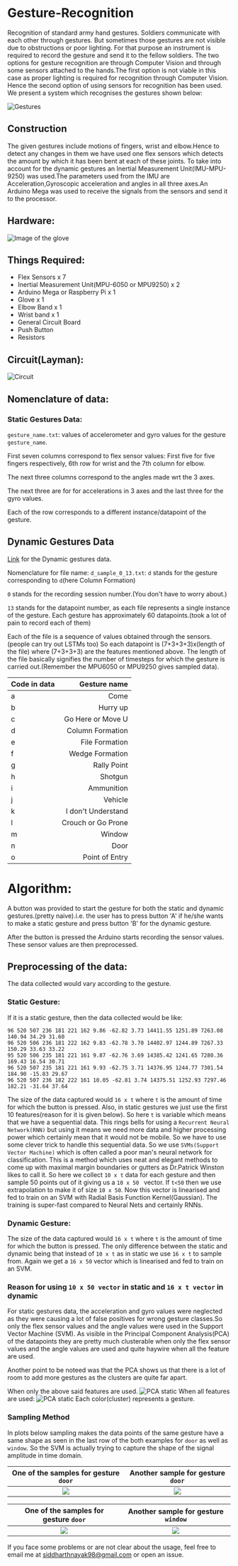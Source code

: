 # Gesture-Recognition
Recognition of standard army hand gestures.
Soldiers communicate with each other through gestures. But sometimes those gestures are not visible due to obstructions or poor lighting. For that purpose an instrument is required to record the gesture and send it to the fellow soldiers. The two options for gesture recognition are through Computer Vision and through some sensors attached to the hands.The first option is not viable in this case as proper lighting is required for recognition through Computer Vision. Hence the second option of using sensors for recognition has been used. We present a system which recognises the gestures shown below:

![Gestures](https://github.com/nsidn98/Gesture-Recognition/blob/master/Images/gestures.jpg)

## Construction
The given gestures include motions of fingers, wrist and elbow.Hence to detect any changes in them we have used one flex sensors which detects the amount by which it has been bent at each of these joints. To take into account for the dynamic gestures an Inertial Measurement Unit(IMU-MPU-9250) was used.The parameters used from the IMU are Acceleration,Gyroscopic acceleration and angles in all three axes.An Arduino Mega was used to receive the signals from the sensors and send it to the processor.

## Hardware:
![Image of the glove](https://github.com/nsidn98/Gesture-Recognition/blob/master/FullSizeRender.jpg)

## Things Required:
* Flex Sensors x 7
* Inertial Measurement Unit(MPU-6050 or MPU9250) x 2
* Arduino Mega or Raspberry Pi x 1
* Glove x 1
* Elbow Band x 1
* Wrist band x 1
* General Circuit Board
* Push Button
* Resistors


## Circuit(Layman):
![Circuit](https://github.com/nsidn98/Gesture-Recognition/blob/master/gesture%20recognition_bb.jpg)


## Nomenclature of data:
### Static Gestures Data:
`gesture_name.txt`: values of accelerometer and gyro values for the gesture `gesture_name`.

First seven columns correspond to flex sensor values: First five for five fingers respectively, 6th row for wrist and the 7th column for elbow.

The next three columns correspond to the angles made wrt the 3 axes.

The next three are for for accelerations in 3 axes and the last three for the gyro values.

Each of the row corresponds to a different instance/datapoint of the gesture.


## Dynamic Gestures Data
[Link](https://drive.google.com/drive/folders/1FDEr4vginXFtD69GY8WtL8kSirXTGTQ1?usp=sharing) for the Dynamic gestures data.

Nomenclature for file name:
`d_sample_0_13.txt`: `d` stands for the gesture corresponding to `d`(here Column Formation)

`0` stands for the recording session number.(You don't have to worry about.)

`13` stands for the datapoint number, as each file represents a single instance of the gesture. Each gesture has approximately 60 datapoints.(took a lot of pain to record each of them)

Each of the file is a sequence of values obtained through the sensors. (people can try out LSTMs too) So each datapoint is (7+3+3+3)x(length of the file) where (7+3+3+3) are the features mentioned above. The length of the file basically signifies the number of timesteps for which the gesture is carried out.(Remember the MPU6050 or MPU9250 gives sampled data).


| Code in data | Gesture name|
|--------------|-------------:|
|a|Come|
|b|Hurry up|
|c|Go Here or Move U|
|d|Column Formation|
|e|File Formation|
|f|Wedge Formation|
|g|Rally Point|
|h|Shotgun|
|i|Ammunition|
|j|Vehicle|
|k|I don't Understand|
|l|Crouch or Go Prone|
|m|Window|
|n|Door|
|o|Point of Entry|
					
					
					
					
# Algorithm:
A button was provided to start the gesture for both the static and dynamic gestures.(pretty naive).i.e. the user has to press button 'A' if he/she wants to make a static gesture and press button 'B' for the dynamic gesture.

After the button is pressed the Arduino starts recording the sensor values. These sensor values are then preprocessed.

## Preprocessing of the data:
The data collected would vary according to the gesture.
### Static Gesture:
If it is a static gesture, then the data collected would be like:
```
96 520 507 236 181 221 162 9.86	-62.82 3.73 14411.55 1251.89 7263.08 140.94 34.29 31.60
96 520 506 236 181 222 162 9.83	-62.78 3.70 14402.97 1244.89 7267.33 150.29 33.63 33.22
95 520 506 235 181 221 161 9.87	-62.76 3.69 14385.42 1241.65 7280.36 169.43 16.54 30.71
96 520 507 235 181 221 161 9.93	-62.75 3.71 14376.95 1244.77 7301.54 184.90 -15.83 29.67
96 520 507 236 182 222 161 10.05 -62.81 3.74 14375.51 1252.93 7297.46 182.21 -31.64 37.64
```
The size of the data captured would `16 x t` where `t` is the amount of time for which the button is pressed. Also, in static gestures we just use the first 10 features(reason for it is given below). So here `t` is variable which means that we have a sequential data. This rings bells for using a `Recurrent Neural Network(RNN)` but using it means we need more data and higher processing power which certainly mean that it would not be mobile. So we have to use some clever trick to handle this sequential data. So we use `SVMs(Support Vector Machine)` which is often called a poor man's neural network for classification. This is a method which uses neat and elegant methods to come up with maximal margin boundaries or gutters as Dr.Patrick Winston likes to call it. So here we collect `10 x t` data for each gesture and then sample 50 points out of it giving us a `10 x 50 ` vector. If `t<50` then we use extrapolation to make it of size `10 x 50`. Now this vector is linearised and fed to train on an SVM with Radial Basis Function Kernel(Gaussian). The training is super-fast compared to Neural Nets and certainly RNNs.

### Dynamic Gesture:

The size of the data captured would `16 x t` where `t` is the amount of time for which the button is pressed. The only difference between the static and dynamic being that instead of `10 x t` as in static we use `16 x t` to sample from. Again we get a `16 x 50` vector which is linearised and fed to train on an SVM.


### Reason for using `10 x 50 vector` in static and `16 x t vector` in dynamic
For static gestures data, the acceleration and gyro values were neglected as they were causing a lot of false positives for wrong gesture classes.So only the flex sensor values and the angle values were used in the Support Vector Machine (SVM).
As visible in the Principal Component Analysis(PCA) of the datapoints they are pretty much clusterable when only the flex sensor values and the angle values are used and quite haywire when all the feature are used.

Another point to be noteed was that the PCA shows us that there is a lot of room to add more gestures as the clusters are quite far apart.

When only the above said features are used.
![PCA static](https://github.com/nsidn98/Gesture-Recognition/blob/master/PCA/Figure_1.png)
When all features are used:
![PCA static](https://github.com/nsidn98/Gesture-Recognition/blob/master/PCA/Figure_1%3D.png)
Each color(cluster) represents a gesture.

### Sampling Method
In plots below sampling makes the data points of the same gesture have a same shape as seen in the last row of the both examples for `door` as well as `window`. So the SVM is actually trying to capture the shape of the signal amplitude in time domain.

One of the samples for gesture `door`|  Another sample for gesture `door`
:-------------------------:|:-------------------------:
![](https://github.com/nsidn98/Gesture-Recognition/blob/master/Images/G1.png)  |  ![](https://github.com/nsidn98/Gesture-Recognition/blob/master/Images/G2.png)

One of the samples for gesture `door`|  Another sample for gesture `window`
:-------------------------:|:-------------------------:
![](https://github.com/nsidn98/Gesture-Recognition/blob/master/Images/G3.png)  |  ![](https://github.com/nsidn98/Gesture-Recognition/blob/master/Images/G4.png)


 If you face some problems or are not clear about the usage, feel free to email me at [siddharthnayak98@gmail.com](mailto:siddharthnayak98gmail.com) or open an issue.

